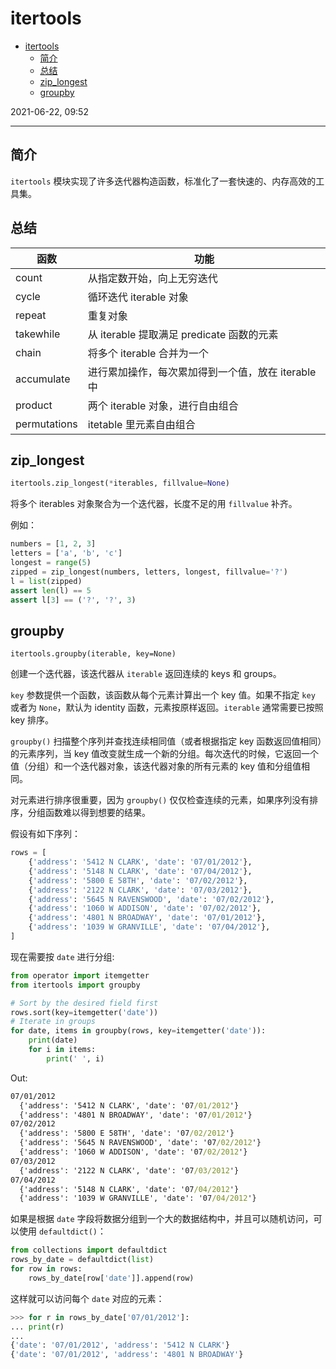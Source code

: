 # itertools

- [itertools](#itertools)
  - [简介](#简介)
  - [总结](#总结)
  - [zip_longest](#zip_longest)
  - [groupby](#groupby)

2021-06-22, 09:52
***

## 简介

`itertools` 模块实现了许多迭代器构造函数，标准化了一套快速的、内存高效的工具集。

## 总结

| 函数         | 功能                                               |
| ------------ | -------------------------------------------------- |
| count        | 从指定数开始，向上无穷迭代                         |
| cycle        | 循环迭代 iterable 对象                             |
| repeat       | 重复对象                                           |
| takewhile    | 从 iterable 提取满足 predicate 函数的元素          |
| chain        | 将多个 iterable 合并为一个                         |
| accumulate   | 进行累加操作，每次累加得到一个值，放在 iterable 中 |
| product      | 两个 iterable 对象，进行自由组合                   |
| permutations | itetable 里元素自由组合                            |

## zip_longest

```py
itertools.zip_longest(*iterables, fillvalue=None)
```

将多个 iterables 对象聚合为一个迭代器，长度不足的用 `fillvalue` 补齐。

例如：

```py
numbers = [1, 2, 3]
letters = ['a', 'b', 'c']
longest = range(5)
zipped = zip_longest(numbers, letters, longest, fillvalue='?')
l = list(zipped)
assert len(l) == 5
assert l[3] == ('?', '?', 3)
```

## groupby

`itertools.groupby(iterable, key=None)`

创建一个迭代器，该迭代器从 `iterable` 返回连续的 keys 和 groups。

`key` 参数提供一个函数，该函数从每个元素计算出一个 key 值。如果不指定 `key` 或者为 `None`，默认为 identity 函数，元素按原样返回。`iterable` 通常需要已按照 key 排序。

`groupby()` 扫描整个序列并查找连续相同值（或者根据指定 key 函数返回值相同）的元素序列，当 key 值改变就生成一个新的分组。每次迭代的时候，它返回一个值（分组）和一个迭代器对象，该迭代器对象的所有元素的 key 值和分组值相同。

对元素进行排序很重要，因为 `groupby()` 仅仅检查连续的元素，如果序列没有排序，分组函数难以得到想要的结果。

假设有如下序列：

```py
rows = [
    {'address': '5412 N CLARK', 'date': '07/01/2012'},
    {'address': '5148 N CLARK', 'date': '07/04/2012'},
    {'address': '5800 E 58TH', 'date': '07/02/2012'},
    {'address': '2122 N CLARK', 'date': '07/03/2012'},
    {'address': '5645 N RAVENSWOOD', 'date': '07/02/2012'},
    {'address': '1060 W ADDISON', 'date': '07/02/2012'},
    {'address': '4801 N BROADWAY', 'date': '07/01/2012'},
    {'address': '1039 W GRANVILLE', 'date': '07/04/2012'},
]
```

现在需要按 `date` 进行分组:

```py
from operator import itemgetter
from itertools import groupby

# Sort by the desired field first
rows.sort(key=itemgetter('date'))
# Iterate in groups
for date, items in groupby(rows, key=itemgetter('date')):
    print(date)
    for i in items:
        print(' ', i)
```

Out:

```cmd
07/01/2012
  {'address': '5412 N CLARK', 'date': '07/01/2012'}
  {'address': '4801 N BROADWAY', 'date': '07/01/2012'}
07/02/2012
  {'address': '5800 E 58TH', 'date': '07/02/2012'}
  {'address': '5645 N RAVENSWOOD', 'date': '07/02/2012'}
  {'address': '1060 W ADDISON', 'date': '07/02/2012'}
07/03/2012
  {'address': '2122 N CLARK', 'date': '07/03/2012'}
07/04/2012
  {'address': '5148 N CLARK', 'date': '07/04/2012'}
  {'address': '1039 W GRANVILLE', 'date': '07/04/2012'}
```

如果是根据 `date` 字段将数据分组到一个大的数据结构中，并且可以随机访问，可以使用 `defaultdict()`：

```py
from collections import defaultdict
rows_by_date = defaultdict(list)
for row in rows:
    rows_by_date[row['date']].append(row)
```

这样就可以访问每个 `date` 对应的元素：

```py
>>> for r in rows_by_date['07/01/2012']:
... print(r)
...
{'date': '07/01/2012', 'address': '5412 N CLARK'}
{'date': '07/01/2012', 'address': '4801 N BROADWAY'}
```
